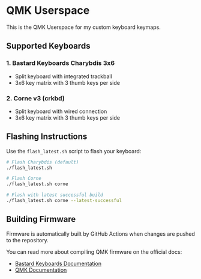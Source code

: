 # QMK Userspace

This is the QMK Userspace for my custom keyboard keymaps.

## Supported Keyboards

### 1. Bastard Keyboards Charybdis 3x6
- Split keyboard with integrated trackball
- 3x6 key matrix with 3 thumb keys per side

### 2. Corne v3 (crkbd)
- Split keyboard with wired connection
- 3x6 key matrix with 3 thumb keys per side

## Flashing Instructions

Use the `flash_latest.sh` script to flash your keyboard:

```bash
# Flash Charybdis (default)
./flash_latest.sh 

# Flash Corne
./flash_latest.sh corne

# Flash with latest successful build
./flash_latest.sh corne --latest-successful
```

## Building Firmware

Firmware is automatically built by GitHub Actions when changes are pushed to the repository.

You can read more about compiling QMK firmware on the official docs:
- [Bastard Keyboards Documentation](https://docs.bastardkb.com/fw/compile-firmware.html)
- [QMK Documentation](https://docs.qmk.fm/#/newbs_getting_started)